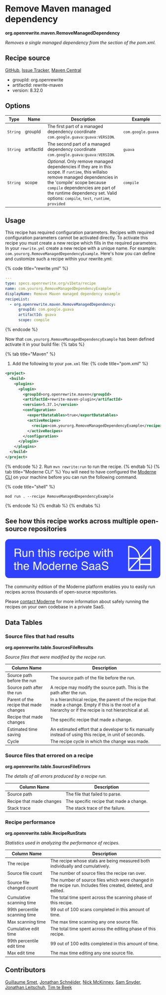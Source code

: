 # Remove Maven managed dependency

**org.openrewrite.maven.RemoveManagedDependency**

_Removes a single managed dependency from the <dependencyManagement><dependencies> section of the pom.xml._

## Recipe source

[GitHub](https://github.com/openrewrite/rewrite/blob/main/rewrite-maven/src/main/java/org/openrewrite/maven/RemoveManagedDependency.java), [Issue Tracker](https://github.com/openrewrite/rewrite/issues), [Maven Central](https://central.sonatype.com/artifact/org.openrewrite/rewrite-maven/8.32.0/jar)

* groupId: org.openrewrite
* artifactId: rewrite-maven
* version: 8.32.0

## Options

| Type | Name | Description | Example |
| -- | -- | -- | -- |
| `String` | groupId | The first part of a managed dependency coordinate `com.google.guava:guava:VERSION`. | `com.google.guava` |
| `String` | artifactId | The second part of a managed dependency coordinate `com.google.guava:guava:VERSION`. | `guava` |
| `String` | scope | *Optional*. Only remove managed dependencies if they are in this scope. If `runtime`, this willalso remove managed dependencies in the 'compile' scope because `compile` dependencies are part of the runtime dependency set. Valid options: `compile`, `test`, `runtime`, `provided` | `compile` |


## Usage

This recipe has required configuration parameters. Recipes with required configuration parameters cannot be activated directly. To activate this recipe you must create a new recipe which fills in the required parameters. In your `rewrite.yml` create a new recipe with a unique name. For example: `com.yourorg.RemoveManagedDependencyExample`.
Here's how you can define and customize such a recipe within your rewrite.yml:

{% code title="rewrite.yml" %}
```yaml
---
type: specs.openrewrite.org/v1beta/recipe
name: com.yourorg.RemoveManagedDependencyExample
displayName: Remove Maven managed dependency example
recipeList:
  - org.openrewrite.maven.RemoveManagedDependency:
      groupId: com.google.guava
      artifactId: guava
      scope: compile
```
{% endcode %}

Now that `com.yourorg.RemoveManagedDependencyExample` has been defined activate it in your build file:
{% tabs %}

{% tab title="Maven" %}
1. Add the following to your `pom.xml` file:
{% code title="pom.xml" %}
```xml
<project>
  <build>
    <plugins>
      <plugin>
        <groupId>org.openrewrite.maven</groupId>
        <artifactId>rewrite-maven-plugin</artifactId>
        <version>5.37.1</version>
        <configuration>
          <exportDatatables>true</exportDatatables>
          <activeRecipes>
            <recipe>com.yourorg.RemoveManagedDependencyExample</recipe>
          </activeRecipes>
        </configuration>
      </plugin>
    </plugins>
  </build>
</project>
```
{% endcode %}
2. Run `mvn rewrite:run` to run the recipe.
{% endtab %}
{% tab title="Moderne CLI" %}
You will need to have configured the [Moderne CLI](https://docs.moderne.io/moderne-cli/cli-intro) on your machine before you can run the following command.

{% code title="shell" %}
```shell
mod run . --recipe RemoveManagedDependencyExample
```
{% endcode %}
{% endtab %}
{% endtabs %}

## See how this recipe works across multiple open-source repositories

[![Moderne Link Image](/.gitbook/assets/ModerneRecipeButton.png)](https://app.moderne.io/recipes/org.openrewrite.maven.RemoveManagedDependency)

The community edition of the Moderne platform enables you to easily run recipes across thousands of open-source repositories.

Please [contact Moderne](https://moderne.io/product) for more information about safely running the recipes on your own codebase in a private SaaS.
## Data Tables

### Source files that had results
**org.openrewrite.table.SourcesFileResults**

_Source files that were modified by the recipe run._

| Column Name | Description |
| ----------- | ----------- |
| Source path before the run | The source path of the file before the run. |
| Source path after the run | A recipe may modify the source path. This is the path after the run. |
| Parent of the recipe that made changes | In a hierarchical recipe, the parent of the recipe that made a change. Empty if this is the root of a hierarchy or if the recipe is not hierarchical at all. |
| Recipe that made changes | The specific recipe that made a change. |
| Estimated time saving | An estimated effort that a developer to fix manually instead of using this recipe, in unit of seconds. |
| Cycle | The recipe cycle in which the change was made. |

### Source files that errored on a recipe
**org.openrewrite.table.SourcesFileErrors**

_The details of all errors produced by a recipe run._

| Column Name | Description |
| ----------- | ----------- |
| Source path | The file that failed to parse. |
| Recipe that made changes | The specific recipe that made a change. |
| Stack trace | The stack trace of the failure. |

### Recipe performance
**org.openrewrite.table.RecipeRunStats**

_Statistics used in analyzing the performance of recipes._

| Column Name | Description |
| ----------- | ----------- |
| The recipe | The recipe whose stats are being measured both individually and cumulatively. |
| Source file count | The number of source files the recipe ran over. |
| Source file changed count | The number of source files which were changed in the recipe run. Includes files created, deleted, and edited. |
| Cumulative scanning time | The total time spent across the scanning phase of this recipe. |
| 99th percentile scanning time | 99 out of 100 scans completed in this amount of time. |
| Max scanning time | The max time scanning any one source file. |
| Cumulative edit time | The total time spent across the editing phase of this recipe. |
| 99th percentile edit time | 99 out of 100 edits completed in this amount of time. |
| Max edit time | The max time editing any one source file. |


## Contributors
[Guillaume Smet](mailto:guillaume.smet@gmail.com), [Jonathan Schnéider](mailto:jkschneider@gmail.com), [Nick McKinney](mailto:mckinneynicholas@gmail.com), [Sam Snyder](mailto:sam@moderne.io), [Jonathan Leitschuh](mailto:jonathan.leitschuh@gmail.com), [Tim te Beek](mailto:tim@moderne.io)
